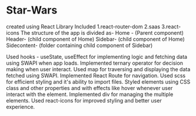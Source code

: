 # Star-Wars
created using React
Library Included
1.react-router-dom
2.saas
3.react-icons
The structure of the app is divided as-
Home - (Parent component)
    Header- (child component of Home)
    Sidebar- (child component of Home)
           Sidecontent- (folder containing child component of Sidebar)
           
Used hooks - useState, useEffect for implementing logic and fetching data using SWAPI when app loads.
Implemented ternary operator for decision making when user interact.
Used map for traversing and displaying the data fetched using SWAPI. 
Implemented React Route for navigation.
Used scss for efficient styling and it's ability to import files.
Styled elements using CSS class and other properties and with effects like hover whenever user interact with the element.
Implemented div for managing the multiple elements.
Used react-icons for improved styling and better user experience.
